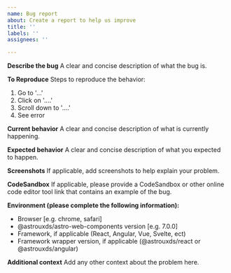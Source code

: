 ```yaml
---
name: Bug report
about: Create a report to help us improve
title: ''
labels: ''
assignees: ''

---
```


**Describe the bug**
A clear and concise description of what the bug is.

**To Reproduce**
Steps to reproduce the behavior:
1. Go to '...'
2. Click on '....'
3. Scroll down to '....'
4. See error

**Current behavior**
A clear and concise description of what is currently happening.

**Expected behavior**
A clear and concise description of what you expected to happen.

**Screenshots**
If applicable, add screenshots to help explain your problem.

**CodeSandbox** 
If applicable, please provide a CodeSandbox or other online code editor tool link that contains an example of the bug. 

**Environment (please complete the following information):**
 - Browser [e.g. chrome, safari]
 - @astrouxds/astro-web-components version [e.g. 7.0.0]
 - Framework, if applicable (React, Angular, Vue, Svelte, ect) 
 - Framework wrapper version, if applicable (@astrouxds/react or @astrouxds/angular) 

**Additional context**
Add any other context about the problem here.
